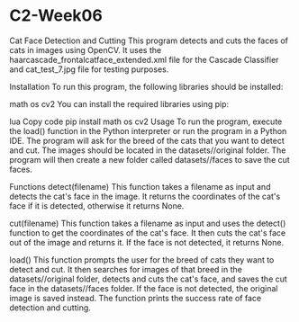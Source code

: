 # C2-Week06
Cat Face Detection and Cutting
This program detects and cuts the faces of cats in images using OpenCV. It uses the haarcascade_frontalcatface_extended.xml file for the Cascade Classifier and cat_test_7.jpg file for testing purposes.

Installation
To run this program, the following libraries should be installed:

math
os
cv2
You can install the required libraries using pip:

lua
Copy code
pip install math os cv2
Usage
To run the program, execute the load() function in the Python interpreter or run the program in a Python IDE. The program will ask for the breed of the cats that you want to detect and cut. The images should be located in the datasets/<breed>/original folder. The program will then create a new folder called datasets/<breed>/faces to save the cut faces.

Functions
detect(filename)
This function takes a filename as input and detects the cat's face in the image. It returns the coordinates of the cat's face if it is detected, otherwise it returns None.

cut(filename)
This function takes a filename as input and uses the detect() function to get the coordinates of the cat's face. It then cuts the cat's face out of the image and returns it. If the face is not detected, it returns None.

load()
This function prompts the user for the breed of cats they want to detect and cut. It then searches for images of that breed in the datasets/<breed>/original folder, detects and cuts the cat's face, and saves the cut face in the datasets/<breed>/faces folder. If the face is not detected, the original image is saved instead. The function prints the success rate of face detection and cutting.
